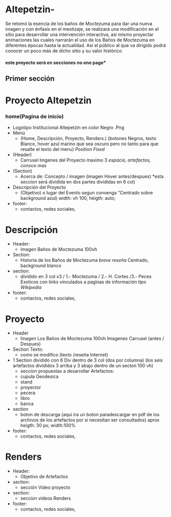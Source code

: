 # Altepetzin-
Se retomó la esencia de los baños de Moctezuma para dar una nueva imagen y con énfasis en el mestizaje, se realizará una modificación en el sitio para desarrollar una intervención interactiva, asi mismo proyectar animaciones las cuales narrarán el uso de los Baños de Moctezuma en diferentes épocas hasta la actualidad. Así el público al que va dirigido podrá conocer un poco más de dicho sitio y su valor histórico

#### este proyecto será en secciones no one page*

## Primer sección
# Proyecto Altepetzin
### home(Pagina de inicio)
  
  - Logotipo Institucional Altepetzin en color Negro .Png
  - Menú 
    - (Home, Descripción, Proyecto, Renders.) (botones Negros, texto Blanco, hover azul marino que sea oscuro pero no tanto para que resalte el texto del menu) *Position Fixed*
  - (Header) 
    - Carrusel Imgenes del Proyecto maximo 3 *espacio, artefactos, conoce mas*
  - (Section) 
    - Acerca de: Concepto / imagen (imagen Hover antes/despues) *esta seccion será dividida en dos partes divididas en 6 col)
  - Descripción del Proyecto 
    - (Objetivo) o lugar del Evento segun convenga "Centrado sobre background azul)  width: vh 100, heigth: auto;
  - footer: 
    - contactos, redes sociales, 
# Descripción 
  - Header: 
    - Imagen Baños de Moctezuma 100vh
  - Section: 
    - Historia de los Baños de Moctezuma *breve reseña* Centrado, background blanco
  - section:
    -  dividido en 3 col x3 / 1.- Moctezuma / 2.- H. Cortes /3.- Peces Exoticos con links vinculados a paginas de información *tipo Wikipedia* 
  - footer: 
    - contactos, redes sociales, 
# Proyecto
  - Header 
    - Imagen Los Baños de Moctezuma 100vh Imagenes Carrusel (antes / Despues)
  - Section Texto:
    - como se modifico (texto /reseña Internet)
  - 1 Section dividido con 6 Div dentro de 3 col (dos por columna) (los seis artefactos divididos  3 arriba y 3 abajo dentro de un secton 100 vh)
    - seccion propuestas a desarrollar
    Artefactos:
    - cupula Geodesica
    - stand
    - proyector
    - pecera
    - libro
    - banca
  - section 
    - boton de descarga (aqui ira un boton paradescargar en pdf de los archivos de los artefactos por si necesitan ser consultados) aprox heigth: 30 px; width:100%
  - footer: 
    - contactos, redes sociales,
    

# Renders
  - Header:
    - Objetivo de Artefactos
  - section:
    - sección Video proyecto
  - section:
    - seccion videos Renders
 - footer: 
    - contactos, redes sociales,
